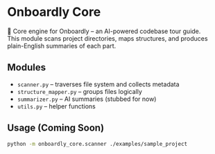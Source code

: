 # Onboardly Core

🧠 Core engine for Onboardly – an AI-powered codebase tour guide.  
This module scans project directories, maps structures, and produces plain-English summaries of each part.

## Modules

- `scanner.py` – traverses file system and collects metadata
- `structure_mapper.py` – groups files logically
- `summarizer.py` – AI summaries (stubbed for now)
- `utils.py` – helper functions

## Usage (Coming Soon)

```bash
python -m onboardly_core.scanner ./examples/sample_project
